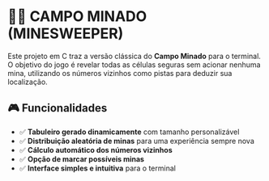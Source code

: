 # 🕵️‍♂️ **CAMPO MINADO (MINESWEEPER)**

Este projeto em C traz a versão clássica do **Campo Minado** para o terminal. O objetivo do jogo é revelar todas as células seguras sem acionar nenhuma mina, utilizando os números vizinhos como pistas para deduzir sua localização.

## 🎮 Funcionalidades  
- ✅ **Tabuleiro gerado dinamicamente** com tamanho personalizável  
- ✅ **Distribuição aleatória de minas** para uma experiência sempre nova  
- ✅ **Cálculo automático dos números vizinhos**  
- ✅ **Opção de marcar possíveis minas**  
- ✅ **Interface simples e intuitiva** para o terminal  

